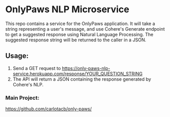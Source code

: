 # OnlyPaws NLP Microservice

This repo contains a service for the OnlyPaws application. It will take a string representing a user's message, and use Cohere's Generate endpoint to get a suggested response using Natural Language Processing. The suggested response string will be returned to the caller in a JSON. 

## Usage:

1) Send a GET request to https://only-paws-nlp-service.herokuapp.com/response/YOUR_QUESTION_STRING
2) The API will return a JSON containing the response generated by Cohere's NLP.

### Main Project:

https://github.com/carlotacb/only-paws/
